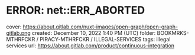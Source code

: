 # ERROR: net::ERR_ABORTED

cover: https://about.gitlab.com/nuxt-images/open-graph/open-graph-gitlab.png
created: December 10, 2022 1:40 PM (UTC)
folder: BOOKMRKS-MTHRFCKR / PIRACY-MTHRFCKR / ILLEGAL-SERVICES
tags: illegal services
url: https://about.gitlab.com/product/continuous-integration